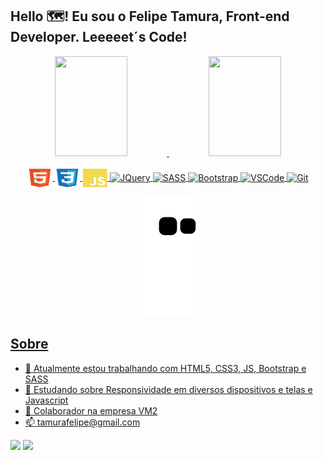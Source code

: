 ## Hello 🗺️! Eu sou o Felipe Tamura, Front-end Developer. Leeeeet´s Code!
<div align="center">
  <a href="https://github.com/tamurafelipe">
  <img width="48%" height="160em" src="https://github-readme-stats.vercel.app/api?username=tamurafelipe&show_icons=true&theme=highcontrast&include_all_commits=true&count_private=true"/>
  <img width="48%" height="160em" src="https://github-readme-stats.vercel.app/api/top-langs/?username=tamurafelipe&layout=compact&langs_count=7&theme=highcontrast"/>

<div style="display: inline_block"><br>
  <img align="center" alt="HTML" height="30" width="40" src="https://raw.githubusercontent.com/devicons/devicon/master/icons/html5/html5-original.svg">
  <img align="center" alt="CSS" height="30" width="40" src="https://raw.githubusercontent.com/devicons/devicon/master/icons/css3/css3-original.svg">
  <img align="center" alt="JavaScript" height="30" width="40" src="https://raw.githubusercontent.com/devicons/devicon/master/icons/javascript/javascript-plain.svg">
  <img align="center" alt="JQuery" height="30" width="40" src="https://cdn.jsdelivr.net/gh/devicons/devicon/icons/jquery/jquery-original-wordmark.svg" />
  <img align="center" alt="SASS" height="30" width="40" src="https://cdn.jsdelivr.net/gh/devicons/devicon/icons/sass/sass-original.svg" />
  <img align="center" alt="Bootstrap" height="30" width="40" src="https://cdn.jsdelivr.net/gh/devicons/devicon/icons/bootstrap/bootstrap-original-wordmark.svg" />
  <img align="center" alt="VSCode" height="30" width="40" src="https://cdn.jsdelivr.net/gh/devicons/devicon/icons/vscode/vscode-original-wordmark.svg" />
  <img align="center" alt="Git" height="30" width="40" src="https://cdn.jsdelivr.net/gh/devicons/devicon/icons/git/git-original.svg" />
</div>

![Snake animation](https://github.com/tamurafelipe/tamurafelipe/blob/output/github-contribution-grid-snake.svg)

</div>
  
<h2>Sobre</h2>

- 🔭 Atualmente estou trabalhando com HTML5, CSS3, JS, Bootstrap e SASS
- 🌱 Estudando sobre Responsividade em diversos dispositivos e telas e Javascript
- 👯 Colaborador na empresa VM2
- 📫 tamurafelipe@gmail.com


<div> 
  <a href="https://www.linkedin.com/in/felipe-diego-tamura/" target="_blank"><img src="https://img.shields.io/badge/-LinkedIn-%230077B5?style=for-the-badge&logo=linkedin&logoColor=white" target="_blank"></a>
  <a href = "mailto:tamurafelipe@gmail.com"><img src="https://img.shields.io/badge/-Gmail-%23333?style=for-the-badge&logo=gmail&logoColor=white" target="_blank"></a>
  
</div>
